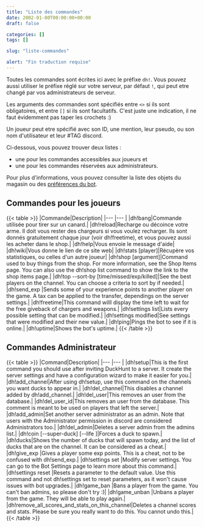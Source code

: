 ```yaml
---
title: "Liste des commandes"
date: 2002-01-00T00:00:00+00:00
draft: false

categories: []
tags: []

slug: "liste-commandes"

alert: "Fin traduction requise"
---
```


Toutes les commandes sont écrites ici avec le préfixe `dh!`.
Vous pouvez aussi utiliser le préfixe réglé sur votre serveur, par défaut `!`, qui peut etre changé par vos administrateurs de serveur.
 
Les arguments des commandes sont spécifiés entre `<>` si ils sont obligatoires, et entre `[]` si ils sont facultatifs.
C'est juste une indication, il ne faut évidemment pas taper les crochets :)
 
 
Un joueur peut etre spécifié avec son ID, une mention, leur pseudo, ou son nom d'utilisateur et leur #TAG discord.
 
Ci-dessous, vous pouvez trouver deux listes :
*   une pour les commandes accessibles aux joueurs et 
*   une pour les commandes réservées aux administrateurs.
 
 
Pour plus d'informations, vous pouvez consulter la liste des objets du magasin ou des [préférences du bot](https://duckhunt.me/fr/parametres/).

## Commandes pour les joueurs

{{< table >}}
|Commande|Description|
|--- |--- |
|dh!bang|Commande utilisée pour tirer sur un canard.|
|dh!reload|Recharge ou décoince votre arme. Il doit vous rester des chargeurs si vous voulez recharger. Ils sont donnés gratuitement chaque jour (voir dh!freetime), et vous pouvez aussi les acheter dans le shop.|
|dh!help|Vous envoie le message d'aide|
|dh!wiki|Vous donne le lien de ce site web|
|dh!stats [player]|Récupère vos statistiques, ou celles d'un autre joueur|
|dh!shop <item number> [argument]|Command used to buy things from the shop. For more information, see the Shop Items page. You can also use the dh!shop list command to show the link to the shop items page.|
|dh!top --sort-by [time/missed/exp/killed]|See the best players on the channel. You can choose a criteria to sort by if needed.|
|dh!send_exp <player> <amount>|Sends some of your experience points to another player on the game. A tax can be applied to the transfer, dependings on the server settings.|
|dh!freetime|This command willl display the time left to wait for the free giveback of chargers and weapons.|
|dh!settings list|Lists every possible setting that can be modified.|
|dh!settings modified|See settings that were modified and their new value.|
|dh!ping|Pings the bot to see if it is online.|
|dh!uptime|Shows the bot's uptime.|
{{< /table >}}


## Commandes Administrateur

{{< table >}}
|Command|Description|
|--- |--- |
|dh!setup|This is the first command you should use after inviting DuckHunt to a server. It create the server settings and have a configuration wizard to make it easier for you.|
|dh!add_channel|After using dh!setup, use this command on the channels you want ducks to appear in.|
|dh!del_channel|This disables a channel added by dh!add_channel.|
|dh!del_user|This removes an user from the database.|
|dh!del_user_id|This removes an user from the database. This comment is meant to be used on players that left the server.|
|dh!add_admin|Set another server administrator as an admin. Note that users with the Administrator permission in discord are considered Administrators too.|
|dh!del_admin|Deletes a server admin from the admins list.|
|dh!coin [--super-duck] [--life <life-points>]|Forces a duck to spawn.|
|dh!ducks|Shows the number of ducks that will spawn today, and the list of ducks that are on the channel. It can be considered as a cheat.|
|dh!give_exp <player> <amount>|Gives a player some exp points. This is a cheat, not to be confused with dh!send_exp.|
|dh!settings set <parameter> <value>|Modify server settings. You can go to the Bot Settings page to learn more about this command.|
|dh!settings reset <parameter>|Resets a parameter to the default value. Use this command and not dh!settings set to reset parameters, as it won't cause issues with bot upgrades.|
|dh!game_ban <player>|Bans a player from the game. You can't ban admins, so please don't try :)|
|dh!game_unban <player>|Unbans a player from the game. They will be able to play again.|
|dh!remove_all_scores_and_stats_on_this_channel|Deletes a channel scores and stats. Please be sure you really want to do this. You cannot undo this.|
{{< /table >}}
